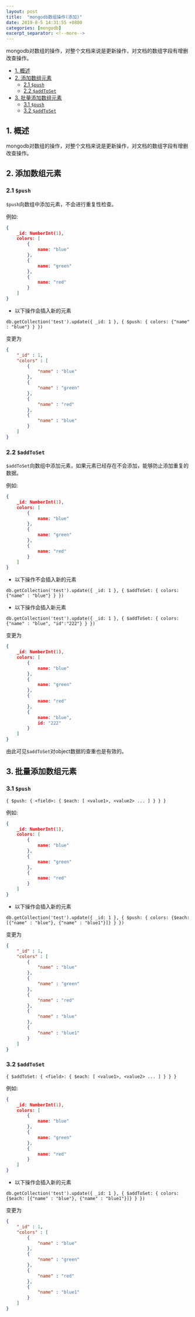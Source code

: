 ```yaml
---
layout: post
title:  "mongodb数组操作(添加)"
date: 2019-8-5 14:31:55 +0800
categories: [mongodb]
excerpt_separator: <!--more-->
---
```


mongodb对数组的操作，对整个文档来说是更新操作，对文档的数组字段有增删改查操作。

<!--more-->

<!-- @import "[TOC]" {cmd="toc" depthFrom=1 depthTo=6 orderedList=false} -->

<!-- code_chunk_output -->

- [1. 概述](#1-概述)
- [2. 添加数组元素](#2-添加数组元素)
  - [2.1 `$push`](#21-push)
  - [2.2 `$addToSet`](#22-addtoset)
- [3. 批量添加数组元素](#3-批量添加数组元素)
  - [3.1 `$push`](#31-push)
  - [3.2 `$addToSet`](#32-addtoset)

<!-- /code_chunk_output -->


## 1. 概述

mongodb对数组的操作，对整个文档来说是更新操作，对文档的数组字段有增删改查操作。

## 2. 添加数组元素

### 2.1 `$push`

`$push`向数组中添加元素，不会进行重复性检查。

例如:

```json
{
	_id: NumberInt(1),
	colors: [
		{
			name: "blue"
		},
		{
			name: "green"
		},
		{
			name: "red"
		}
	]
}
```

* 以下操作会插入新的元素

```mongo
db.getCollection('test').update({ _id: 1 }, { $push: { colors: {"name" : "blue"} } })
```

变更为

```json
{
    "_id" : 1,
    "colors" : [ 
        {
            "name" : "blue"
        }, 
        {
            "name" : "green"
        }, 
        {
            "name" : "red"
        }, 
        {
            "name" : "blue"
        }
    ]
}
```

### 2.2 `$addToSet`

`$addToSet`向数组中添加元素，如果元素已经存在不会添加，能够防止添加重复的数据。

例如:

```json
{
	_id: NumberInt(1),
	colors: [
		{
			name: "blue"
		},
		{
			name: "green"
		},
		{
			name: "red"
		}
	]
}
```

* 以下操作不会插入新的元素

```mongo
db.getCollection('test').update({ _id: 1 }, { $addToSet: { colors: {"name" : "blue"} } })
```

* 以下操作会插入新元素

```mongo
db.getCollection('test').update({ _id: 1 }, { $addToSet: { colors: {"name" : "blue", "id":"222"} } })
```

变更为

```json
{
	_id: NumberInt(1),
	colors: [
		{
			name: "blue"
		},
		{
			name: "green"
		},
		{
			name: "red"
		},
		{
			name: "blue",
			id: "222"
		}
	]
}
```

由此可见`$addToSet`对object数据的查重也是有效的。


## 3. 批量添加数组元素

### 3.1 `$push`

`{ $push: { <field>: { $each: [ <value1>, <value2> ... ] } } }`

例如:

```json
{
	_id: NumberInt(1),
	colors: [
		{
			name: "blue"
		},
		{
			name: "green"
		},
		{
			name: "red"
		}
	]
}
```

* 以下操作会插入新的元素

```mongo
db.getCollection('test').update({ _id: 1 }, { $push: { colors: {$each: [{"name" : "blue"}, {"name" : "blue1"}]} } })
```

变更为

```json
{
    "_id" : 1,
    "colors" : [ 
        {
            "name" : "blue"
        }, 
        {
            "name" : "green"
        }, 
        {
            "name" : "red"
        }, 
        {
            "name" : "blue"
        }, 
        {
            "name" : "blue1"
        }
    ]
}
```

### 3.2 `$addToSet`

`{ $addToSet: { <field>: { $each: [ <value1>, <value2> ... ] } } }`

例如:

```json
{
	_id: NumberInt(1),
	colors: [
		{
			name: "blue"
		},
		{
			name: "green"
		},
		{
			name: "red"
		}
	]
}
```

* 以下操作会插入新的元素

```mongo
db.getCollection('test').update({ _id: 1 }, { $addToSet: { colors: {$each: [{"name" : "blue"}, {"name" : "blue1"}]} } })
```

变更为

```json
{
    "_id" : 1,
    "colors" : [ 
        {
            "name" : "blue"
        }, 
        {
            "name" : "green"
        }, 
        {
            "name" : "red"
        }, 
        {
            "name" : "blue1"
        }
    ]
}
```